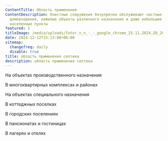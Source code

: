```yaml
---
ContentTitle: Область применения
ContentDescription: Очистные сооружения безупречно обслуживают частные
  домовладения, нежилые объекты различного назначения и даже небольшие
  населенные пункты
featured: 1
titleImage: /media/uploads/fotor_n_n_-_-_google_chrome_25.11.2024_20_26_59.png
date: 2024-12-12T15:13:00+06:00
sitemap:
  changefreq: daily
  disable: true
title: область применения септика
description: область применения септика
---
```

На объектах производственного назначения

В многоквартирных комплексах и районах

На объектах специального назначения 

В коттеджных поселках

В городских поселениях 

В пансионатах и гостиницах 

В лагерях и отелях
